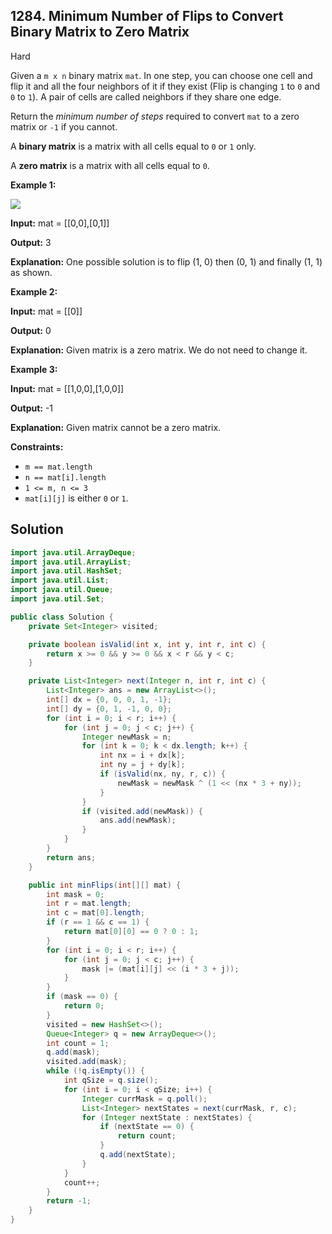 ## 1284\. Minimum Number of Flips to Convert Binary Matrix to Zero Matrix

Hard

Given a `m x n` binary matrix `mat`. In one step, you can choose one cell and flip it and all the four neighbors of it if they exist (Flip is changing `1` to `0` and `0` to `1`). A pair of cells are called neighbors if they share one edge.

Return the _minimum number of steps_ required to convert `mat` to a zero matrix or `-1` if you cannot.

A **binary matrix** is a matrix with all cells equal to `0` or `1` only.

A **zero matrix** is a matrix with all cells equal to `0`.

**Example 1:**

![](https://assets.leetcode.com/uploads/2019/11/28/matrix.png)

**Input:** mat = [[0,0],[0,1]]

**Output:** 3

**Explanation:** One possible solution is to flip (1, 0) then (0, 1) and finally (1, 1) as shown.

**Example 2:**

**Input:** mat = [[0]]

**Output:** 0

**Explanation:** Given matrix is a zero matrix. We do not need to change it.

**Example 3:**

**Input:** mat = [[1,0,0],[1,0,0]]

**Output:** -1

**Explanation:** Given matrix cannot be a zero matrix.

**Constraints:**

*   `m == mat.length`
*   `n == mat[i].length`
*   `1 <= m, n <= 3`
*   `mat[i][j]` is either `0` or `1`.

## Solution

```java
import java.util.ArrayDeque;
import java.util.ArrayList;
import java.util.HashSet;
import java.util.List;
import java.util.Queue;
import java.util.Set;

public class Solution {
    private Set<Integer> visited;

    private boolean isValid(int x, int y, int r, int c) {
        return x >= 0 && y >= 0 && x < r && y < c;
    }

    private List<Integer> next(Integer n, int r, int c) {
        List<Integer> ans = new ArrayList<>();
        int[] dx = {0, 0, 0, 1, -1};
        int[] dy = {0, 1, -1, 0, 0};
        for (int i = 0; i < r; i++) {
            for (int j = 0; j < c; j++) {
                Integer newMask = n;
                for (int k = 0; k < dx.length; k++) {
                    int nx = i + dx[k];
                    int ny = j + dy[k];
                    if (isValid(nx, ny, r, c)) {
                        newMask = newMask ^ (1 << (nx * 3 + ny));
                    }
                }
                if (visited.add(newMask)) {
                    ans.add(newMask);
                }
            }
        }
        return ans;
    }

    public int minFlips(int[][] mat) {
        int mask = 0;
        int r = mat.length;
        int c = mat[0].length;
        if (r == 1 && c == 1) {
            return mat[0][0] == 0 ? 0 : 1;
        }
        for (int i = 0; i < r; i++) {
            for (int j = 0; j < c; j++) {
                mask |= (mat[i][j] << (i * 3 + j));
            }
        }
        if (mask == 0) {
            return 0;
        }
        visited = new HashSet<>();
        Queue<Integer> q = new ArrayDeque<>();
        int count = 1;
        q.add(mask);
        visited.add(mask);
        while (!q.isEmpty()) {
            int qSize = q.size();
            for (int i = 0; i < qSize; i++) {
                Integer currMask = q.poll();
                List<Integer> nextStates = next(currMask, r, c);
                for (Integer nextState : nextStates) {
                    if (nextState == 0) {
                        return count;
                    }
                    q.add(nextState);
                }
            }
            count++;
        }
        return -1;
    }
}
```